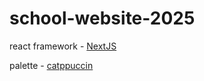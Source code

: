 # school-website-2025

react framework - [NextJS](https://nextjs.org/docs/app/getting-started/installation)

palette - [catppuccin](https://github.com/catppuccin/palette)